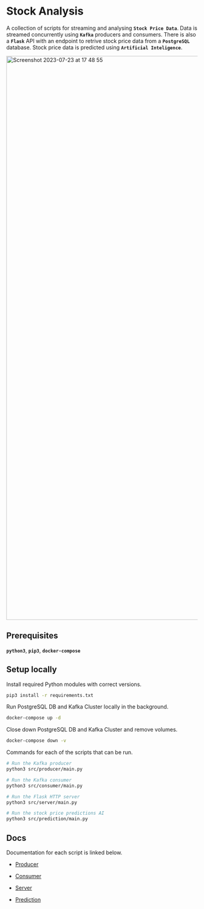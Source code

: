 # Stock Analysis
A collection of scripts for streaming and analysing **`Stock Price Data`**. Data is streamed concurrently using **`Kafka`** producers and consumers. There is also a **`Flask`** API with an endpoint to retrive stock price data from a **`PostgreSQL`** database. Stock price data is predicted using **`Artificial Inteligence`**. 

<img width="1485" alt="Screenshot 2023-07-23 at 17 48 55" src="https://github.com/chrismalcolm/stock-analysis/assets/43220741/99d4bd92-f023-4fc5-807e-ece72b6857ef">

## Prerequisites
**`python3`**, **`pip3`**, **`docker-compose`**

## Setup locally
Install required Python modules with correct versions.
```bash
pip3 install -r requirements.txt
```

Run PostgreSQL DB and Kafka Cluster locally in the background.
```bash
docker-compose up -d
```

Close down PostgreSQL DB and Kafka Cluster and remove volumes.
```bash
docker-compose down -v
```

Commands for each of the scripts that can be run.
```bash
# Run the Kafka producer
python3 src/producer/main.py

# Run the Kafka consumer
python3 src/consumer/main.py

# Run the Flask HTTP server
python3 src/server/main.py

# Run the stock price predictions AI
python3 src/prediction/main.py
```

## Docs
Documentation for each script is linked below.

* [Producer](https://github.com/chrismalcolm/stock-analysis/tree/main/src/producer/README.md)

* [Consumer](https://github.com/chrismalcolm/stock-analysis/tree/main/src/consumer/README.md)

* [Server](https://github.com/chrismalcolm/stock-analysis/tree/main/src/server/README.md)

* [Prediction](https://github.com/chrismalcolm/stock-analysis/tree/main/src/prediction/README.md)
